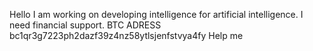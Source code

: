 Hello
I am working on developing intelligence for artificial intelligence. I need financial support.
BTC ADRESS 
bc1qr3g7223ph2dazf39z4nz58ytlsjenfstvya4fy
Help me
